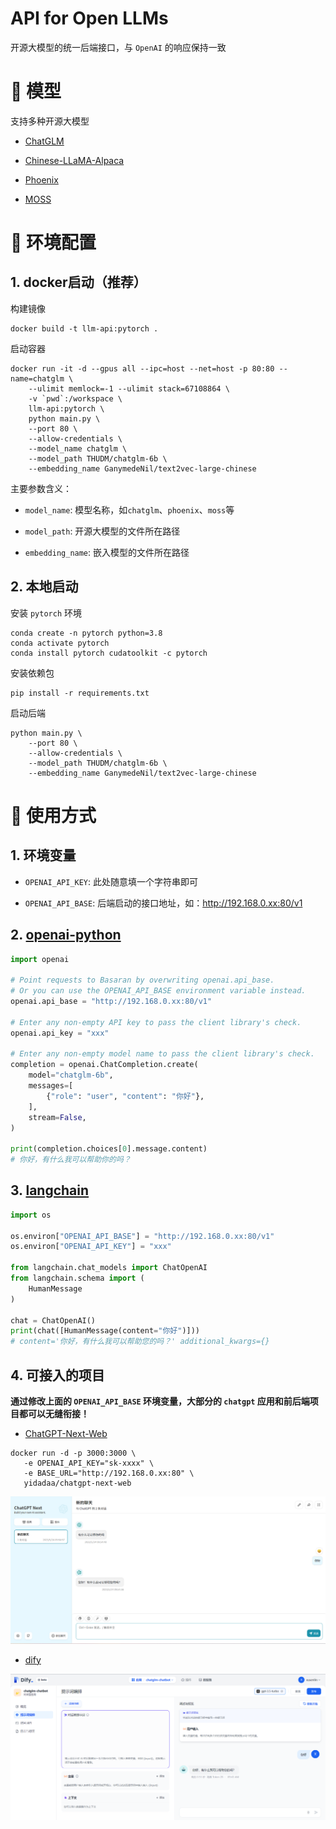 # API for Open LLMs

开源大模型的统一后端接口，与 `OpenAI` 的响应保持一致

# 🐼 模型

支持多种开源大模型

+ [ChatGLM](https://github.com/THUDM/ChatGLM-6B)

+ [Chinese-LLaMA-Alpaca](https://github.com/ymcui/Chinese-LLaMA-Alpaca)

+ [Phoenix](https://github.com/FreedomIntelligence/LLMZoo)

+ [MOSS](https://github.com/OpenLMLab/MOSS)

# 🐳 环境配置

## 1. docker启动（**推荐**）

构建镜像

```shell
docker build -t llm-api:pytorch .
```

启动容器

```shell
docker run -it -d --gpus all --ipc=host --net=host -p 80:80 --name=chatglm \
    --ulimit memlock=-1 --ulimit stack=67108864 \
    -v `pwd`:/workspace \
    llm-api:pytorch \
    python main.py \
    --port 80 \
    --allow-credentials \
    --model_name chatglm \
    --model_path THUDM/chatglm-6b \
    --embedding_name GanymedeNil/text2vec-large-chinese
```

主要参数含义：

+ `model_name`: 模型名称，如`chatglm`、`phoenix`、`moss`等

+ `model_path`: 开源大模型的文件所在路径

+ `embedding_name`: 嵌入模型的文件所在路径

## 2. 本地启动

安装 `pytorch` 环境

```shell
conda create -n pytorch python=3.8
conda activate pytorch
conda install pytorch cudatoolkit -c pytorch
```

安装依赖包

```shell
pip install -r requirements.txt
```

启动后端

```shell
python main.py \
    --port 80 \
    --allow-credentials \
    --model_path THUDM/chatglm-6b \
    --embedding_name GanymedeNil/text2vec-large-chinese
```

# 🤖 使用方式

## 1. 环境变量

+ `OPENAI_API_KEY`: 此处随意填一个字符串即可

+ `OPENAI_API_BASE`: 后端启动的接口地址，如：http://192.168.0.xx:80/v1


## 2. [openai-python](https://github.com/openai/openai-python)

```python
import openai

# Point requests to Basaran by overwriting openai.api_base.
# Or you can use the OPENAI_API_BASE environment variable instead.
openai.api_base = "http://192.168.0.xx:80/v1"

# Enter any non-empty API key to pass the client library's check.
openai.api_key = "xxx"

# Enter any non-empty model name to pass the client library's check.
completion = openai.ChatCompletion.create(
    model="chatglm-6b",
    messages=[
        {"role": "user", "content": "你好"},
    ],
    stream=False,
)

print(completion.choices[0].message.content)
# 你好，有什么我可以帮助你的吗？
```

## 3. [langchain](https://github.com/hwchase17/langchain)

```python
import os

os.environ["OPENAI_API_BASE"] = "http://192.168.0.xx:80/v1"
os.environ["OPENAI_API_KEY"] = "xxx"

from langchain.chat_models import ChatOpenAI
from langchain.schema import (
    HumanMessage
)

chat = ChatOpenAI()
print(chat([HumanMessage(content="你好")]))
# content='你好，有什么我可以帮助您的吗？' additional_kwargs={}
```

## 4. 可接入的项目

**通过修改上面的 `OPENAI_API_BASE` 环境变量，大部分的 `chatgpt` 应用和前后端项目都可以无缝衔接！**

+ [ChatGPT-Next-Web](https://github.com/Yidadaa/ChatGPT-Next-Web)

```shell
docker run -d -p 3000:3000 \
   -e OPENAI_API_KEY="sk-xxxx" \
   -e BASE_URL="http://192.168.0.xx:80" \
   yidadaa/chatgpt-next-web
```

![web](images/web.png)

+ [dify](https://github.com/langgenius/dify)

![dify](images/dify.png)



